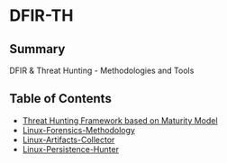 # DFIR-TH

## Summary
DFIR & Threat Hunting - Methodologies and Tools


## Table of Contents

* [Threat Hunting Framework based on Maturity Model](https://github.com/ptsec/DFIR-TH/blob/main/Threat%20Hunting%20Framework.xlsx)
* [Linux-Forensics-Methodology](https://github.com/ptsec/DFIR-TH/blob/main/)
* [Linux-Artifacts-Collector](https://github.com/FSecureLABS/LinuxCatScale)
* [Linux-Persistence-Hunter](https://github.com/ptsec/DFIR-TH/blob/main/Linux-Persistence-Hunter.bash)

